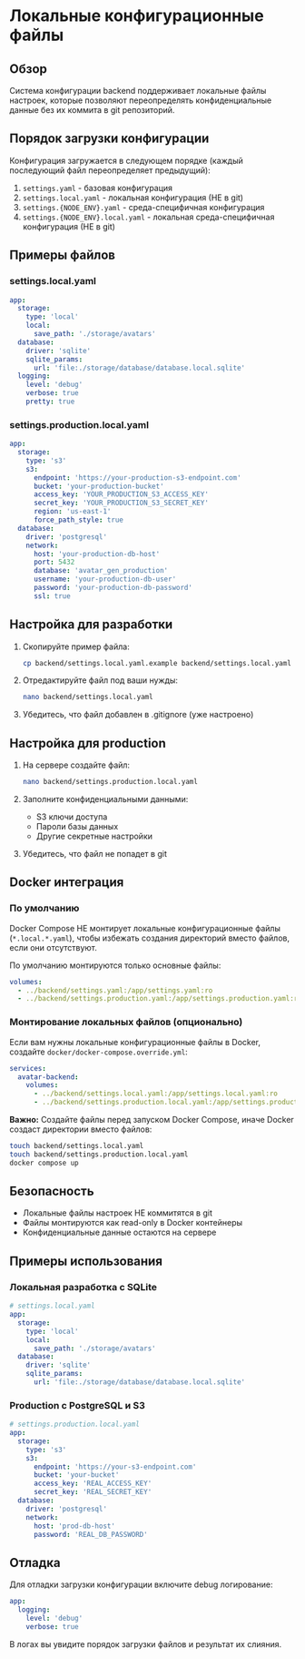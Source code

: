 # Локальные конфигурационные файлы

## Обзор

Система конфигурации backend поддерживает локальные файлы настроек, которые позволяют переопределять конфиденциальные данные без их коммита в git репозиторий.

## Порядок загрузки конфигурации

Конфигурация загружается в следующем порядке (каждый последующий файл переопределяет предыдущий):

1. `settings.yaml` - базовая конфигурация
2. `settings.local.yaml` - локальная конфигурация (НЕ в git)
3. `settings.{NODE_ENV}.yaml` - среда-специфичная конфигурация
4. `settings.{NODE_ENV}.local.yaml` - локальная среда-специфичная конфигурация (НЕ в git)

## Примеры файлов

### settings.local.yaml

```yaml
app:
  storage:
    type: 'local'
    local:
      save_path: './storage/avatars'
  database:
    driver: 'sqlite'
    sqlite_params:
      url: 'file:./storage/database/database.local.sqlite'
  logging:
    level: 'debug'
    verbose: true
    pretty: true
```

### settings.production.local.yaml

```yaml
app:
  storage:
    type: 's3'
    s3:
      endpoint: 'https://your-production-s3-endpoint.com'
      bucket: 'your-production-bucket'
      access_key: 'YOUR_PRODUCTION_S3_ACCESS_KEY'
      secret_key: 'YOUR_PRODUCTION_S3_SECRET_KEY'
      region: 'us-east-1'
      force_path_style: true
  database:
    driver: 'postgresql'
    network:
      host: 'your-production-db-host'
      port: 5432
      database: 'avatar_gen_production'
      username: 'your-production-db-user'
      password: 'your-production-db-password'
      ssl: true
```

## Настройка для разработки

1. Скопируйте пример файла:
   ```bash
   cp backend/settings.local.yaml.example backend/settings.local.yaml
   ```

2. Отредактируйте файл под ваши нужды:
   ```bash
   nano backend/settings.local.yaml
   ```

3. Убедитесь, что файл добавлен в .gitignore (уже настроено)

## Настройка для production

1. На сервере создайте файл:
   ```bash
   nano backend/settings.production.local.yaml
   ```

2. Заполните конфиденциальными данными:
   - S3 ключи доступа
   - Пароли базы данных
   - Другие секретные настройки

3. Убедитесь, что файл не попадет в git

## Docker интеграция

### По умолчанию

Docker Compose НЕ монтирует локальные конфигурационные файлы (`*.local.*.yaml`), чтобы избежать создания директорий вместо файлов, если они отсутствуют.

По умолчанию монтируются только основные файлы:

```yaml
volumes:
  - ../backend/settings.yaml:/app/settings.yaml:ro
  - ../backend/settings.production.yaml:/app/settings.production.yaml:ro
```

### Монтирование локальных файлов (опционально)

Если вам нужны локальные конфигурационные файлы в Docker, создайте `docker/docker-compose.override.yml`:

```yaml
services:
  avatar-backend:
    volumes:
      - ../backend/settings.local.yaml:/app/settings.local.yaml:ro
      - ../backend/settings.production.local.yaml:/app/settings.production.local.yaml:ro
```

**Важно:** Создайте файлы перед запуском Docker Compose, иначе Docker создаст директории вместо файлов:

```bash
touch backend/settings.local.yaml
touch backend/settings.production.local.yaml
docker compose up
```

## Безопасность

- Локальные файлы настроек НЕ коммитятся в git
- Файлы монтируются как read-only в Docker контейнеры
- Конфиденциальные данные остаются на сервере

## Примеры использования

### Локальная разработка с SQLite

```yaml
# settings.local.yaml
app:
  storage:
    type: 'local'
    local:
      save_path: './storage/avatars'
  database:
    driver: 'sqlite'
    sqlite_params:
      url: 'file:./storage/database/database.local.sqlite'
```

### Production с PostgreSQL и S3

```yaml
# settings.production.local.yaml
app:
  storage:
    type: 's3'
    s3:
      endpoint: 'https://your-s3-endpoint.com'
      bucket: 'your-bucket'
      access_key: 'REAL_ACCESS_KEY'
      secret_key: 'REAL_SECRET_KEY'
  database:
    driver: 'postgresql'
    network:
      host: 'prod-db-host'
      password: 'REAL_DB_PASSWORD'
```

## Отладка

Для отладки загрузки конфигурации включите debug логирование:

```yaml
app:
  logging:
    level: 'debug'
    verbose: true
```

В логах вы увидите порядок загрузки файлов и результат их слияния.
